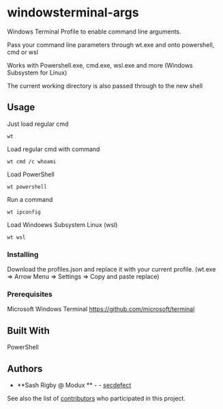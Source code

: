 # windowsterminal-args

Windows Terminal Profile to enable command line arguments.

Pass your command line parameters through wt.exe and onto powershell, cmd or wsl

Works with Powershell.exe, cmd.exe, wsl.exe and more (Windows Subsystem for Linux)  

The current working directory is also passed through to the new shell 

## Usage
Just load regular cmd
```
wt
```

Load regular cmd with command
```
wt cmd /c whoami
```

Load PowerShell
```
wt powershell
```

Run a command 
```
wt ipconfig
```

Load Windoews Subsystem Linux (wsl) 
```
wt wsl
```
### Installing

Download the profiles.json and replace it with your current profile. (wt.exe => Arrow Menu => Settings => Copy and paste replace)

### Prerequisites

Microsoft Windows Terminal
https://github.com/microsoft/terminal

## Built With

PowerShell

## Authors

* **Sash Rigby @ Modux ** -  - [secdefect](https://twitter.com/secdefect)

See also the list of [contributors](https://github.com/your/project/contributors) who participated in this project.
